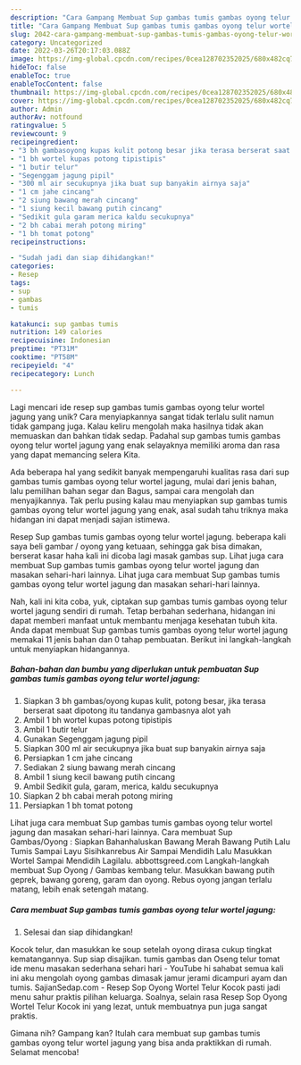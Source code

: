 ```yaml
---
description: "Cara Gampang Membuat Sup gambas tumis gambas oyong telur wortel jagung yang Lezat Sekali"
title: "Cara Gampang Membuat Sup gambas tumis gambas oyong telur wortel jagung yang Lezat Sekali"
slug: 2042-cara-gampang-membuat-sup-gambas-tumis-gambas-oyong-telur-wortel-jagung-yang-lezat-sekali
category: Uncategorized
date: 2022-03-26T20:17:03.088Z
image: https://img-global.cpcdn.com/recipes/0cea128702352025/680x482cq70/sup-gambas-tumis-gambas-oyong-telur-wortel-jagung-foto-resep-utama.jpg
hideToc: false
enableToc: true
enableTocContent: false
thumbnail: https://img-global.cpcdn.com/recipes/0cea128702352025/680x482cq70/sup-gambas-tumis-gambas-oyong-telur-wortel-jagung-foto-resep-utama.jpg
cover: https://img-global.cpcdn.com/recipes/0cea128702352025/680x482cq70/sup-gambas-tumis-gambas-oyong-telur-wortel-jagung-foto-resep-utama.jpg
author: Admin
authorAv: notfound
ratingvalue: 5
reviewcount: 9
recipeingredient:
- "3 bh gambasoyong kupas kulit potong besar jika terasa berserat saat dipotong itu tandanya gambasnya alot yah"
- "1 bh wortel kupas potong tipistipis"
- "1 butir telur"
- "Segenggam jagung pipil"
- "300 ml air secukupnya jika buat sup banyakin airnya saja"
- "1 cm jahe cincang"
- "2 siung bawang merah cincang"
- "1 siung kecil bawang putih cincang"
- "Sedikit gula garam merica kaldu secukupnya"
- "2 bh cabai merah potong miring"
- "1 bh tomat potong"
recipeinstructions:

- "Sudah jadi dan siap dihidangkan!"
categories:
- Resep
tags:
- sup
- gambas
- tumis

katakunci: sup gambas tumis 
nutrition: 149 calories
recipecuisine: Indonesian
preptime: "PT31M"
cooktime: "PT58M"
recipeyield: "4"
recipecategory: Lunch

---
```





Lagi mencari ide resep sup gambas tumis gambas oyong telur wortel jagung yang unik? Cara menyiapkannya sangat tidak terlalu sulit namun tidak gampang juga. Kalau keliru mengolah maka hasilnya tidak akan memuaskan dan bahkan tidak sedap. Padahal sup gambas tumis gambas oyong telur wortel jagung yang enak selayaknya memiliki aroma dan rasa yang dapat memancing selera Kita.





Ada beberapa hal yang sedikit banyak mempengaruhi kualitas rasa dari sup gambas tumis gambas oyong telur wortel jagung, mulai dari jenis bahan, lalu pemilihan bahan segar dan Bagus, sampai cara mengolah dan menyajikannya. Tak perlu pusing kalau mau menyiapkan sup gambas tumis gambas oyong telur wortel jagung yang enak,      asal sudah tahu triknya maka hidangan ini dapat menjadi sajian istimewa.














Resep Sup gambas tumis gambas oyong telur wortel jagung. beberapa kali saya beli gambar / oyong yang ketuaan, sehingga gak bisa dimakan, berserat kasar haha kali ini dicoba lagi masak gambas sup. Lihat juga cara membuat Sup gambas tumis gambas oyong telur wortel jagung dan masakan sehari-hari lainnya. Lihat juga cara membuat Sup gambas tumis gambas oyong telur wortel jagung dan masakan sehari-hari lainnya.






Nah, kali ini kita coba, yuk, ciptakan sup gambas tumis gambas oyong telur wortel jagung sendiri di rumah. Tetap berbahan sederhana, hidangan ini dapat memberi manfaat untuk membantu menjaga kesehatan tubuh kita. Anda dapat membuat Sup gambas tumis gambas oyong telur wortel jagung memakai 11 jenis bahan dan 0 tahap pembuatan. Berikut ini langkah-langkah untuk menyiapkan hidangannya.

<!--inarticleads1-->

##### Bahan-bahan dan bumbu yang diperlukan untuk pembuatan Sup gambas tumis gambas oyong telur wortel jagung:

1. Siapkan 3 bh gambas/oyong kupas kulit, potong besar, jika terasa berserat saat dipotong itu tandanya gambasnya alot yah
1. Ambil 1 bh wortel kupas potong tipistipis
1. Ambil 1 butir telur
1. Gunakan Segenggam jagung pipil
1. Siapkan 300 ml air secukupnya jika buat sup banyakin airnya saja
1. Persiapkan 1 cm jahe cincang
1. Sediakan 2 siung bawang merah cincang
1. Ambil 1 siung kecil bawang putih cincang
1. Ambil Sedikit gula, garam, merica, kaldu secukupnya
1. Siapkan 2 bh cabai merah potong miring
1. Persiapkan 1 bh tomat potong


Lihat juga cara membuat Sup gambas tumis gambas oyong telur wortel jagung dan masakan sehari-hari lainnya. Cara membuat Sup Gambas/Oyong : Siapkan Bahanhaluskan Bawang Merah Bawang Putih Lalu Tumis Sampai Layu Sisihkanrebus Air Sampai Mendidih Lalu Masukkan Wortel Sampai Mendidih Lagilalu. abbottsgreed.com Langkah-langkah membuat Sup Oyong / Gambas kembang telur. Masukkan bawang putih geprek, bawang goreng, garam dan oyong. Rebus oyong jangan terlalu matang, lebih enak setengah matang. 

<!--inarticleads2-->

##### Cara membuat Sup gambas tumis gambas oyong telur wortel jagung:


1. Selesai dan siap dihidangkan!

Kocok telur, dan masukkan ke soup setelah oyong dirasa cukup tingkat kematangannya. Sup siap disajikan. tumis gambas dan Oseng telur tomat ide menu masakan sederhana sehari hari - YouTube hi sahabat semua kali ini aku mengolah oyong gambas dimasak jamur jerami dicampuri ayam dan tumis. SajianSedap.com - Resep Sop Oyong Wortel Telur Kocok pasti jadi menu sahur praktis pilihan keluarga. Soalnya, selain rasa Resep Sop Oyong Wortel Telur Kocok ini yang lezat, untuk membuatnya pun juga sangat praktis. 

Gimana nih? Gampang kan? Itulah cara membuat sup gambas tumis gambas oyong telur wortel jagung yang bisa anda praktikkan di rumah. Selamat mencoba!
